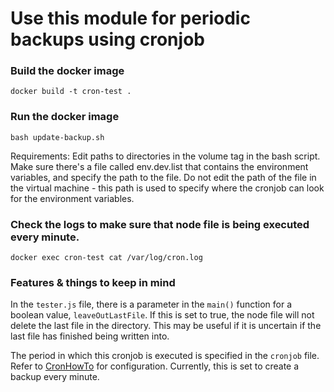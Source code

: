 
# Use this module for periodic backups using cronjob

### Build the docker image
```
docker build -t cron-test .
```

### Run the docker image
```
bash update-backup.sh
```

Requirements:
Edit paths to directories in the volume tag in the bash script.
Make sure there's a file called env.dev.list that contains the environment variables, and specify the path to the file. Do not edit the path of the file in the virtual machine - this path is used to specify where the cronjob can look for the environment variables.

### Check the logs to make sure that node file is being executed every minute.

```
docker exec cron-test cat /var/log/cron.log
```

### Features & things to keep in mind

In the ```tester.js``` file, there is a parameter in the ```main()``` function for a boolean value, ```leaveOutLastFile```. If this is set to true, the node file will not delete the last file in the directory. This may be useful if it is uncertain if the last file has finished being written into.
 
The period in which this cronjob is executed is specified in the ```cronjob``` file. Refer to [CronHowTo](https://help.ubuntu.com/community/CronHowto) for configuration. Currently, this is set to create a backup every minute.
